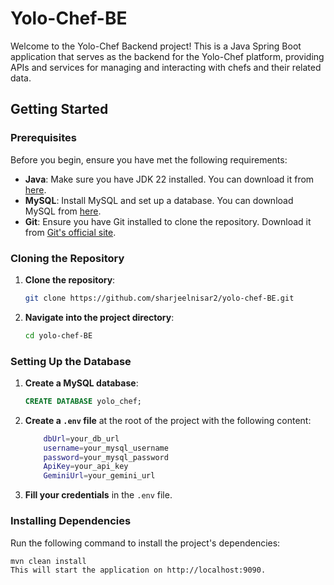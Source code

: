 # Yolo-Chef-BE

Welcome to the Yolo-Chef Backend project! This is a Java Spring Boot application that serves as the backend for the Yolo-Chef platform, providing APIs and services for managing and interacting with chefs and their related data.

## Getting Started

### Prerequisites

Before you begin, ensure you have met the following requirements:

- **Java**: Make sure you have JDK 22 installed. You can download it from [here](https://www.oracle.com/pk/java/technologies/downloads/#jdk22-windows).
- **MySQL**: Install MySQL and set up a database. You can download MySQL from [here](https://dev.mysql.com/downloads/workbench/).
- **Git**: Ensure you have Git installed to clone the repository. Download it from [Git's official site](https://git-scm.com/downloads/).

### Cloning the Repository

1. **Clone the repository**:

    ```bash
    git clone https://github.com/sharjeelnisar2/yolo-chef-BE.git
    ```

2. **Navigate into the project directory**:

    ```bash
    cd yolo-chef-BE
    ```

### Setting Up the Database

1. **Create a MySQL database**:

    ```sql
    CREATE DATABASE yolo_chef;
    ```

2. **Create a `.env` file** at the root of the project with the following content:

    ```bash
        dbUrl=your_db_url
        username=your_mysql_username
        password=your_mysql_password
        ApiKey=your_api_key
        GeminiUrl=your_gemini_url

    ```

3. **Fill your credentials** in the `.env` file.

### Installing Dependencies

Run the following command to install the project's dependencies:

```bash
mvn clean install
This will start the application on http://localhost:9090.
